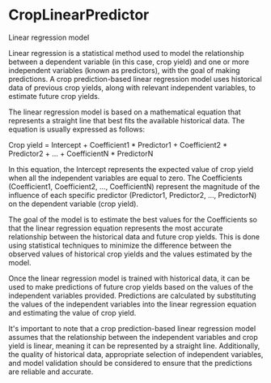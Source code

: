 # CropLinearPredictor
Linear regression model



Linear regression is a statistical method used to model the relationship between a dependent variable (in this case, crop yield) and one or more independent variables (known as predictors), with the goal of making predictions. A crop prediction-based linear regression model uses historical data of previous crop yields, along with relevant independent variables, to estimate future crop yields.

The linear regression model is based on a mathematical equation that represents a straight line that best fits the available historical data. The equation is usually expressed as follows:

Crop yield = Intercept + Coefficient1 * Predictor1 + Coefficient2 * Predictor2 + ... + CoefficientN * PredictorN

In this equation, the Intercept represents the expected value of crop yield when all the independent variables are equal to zero. The Coefficients (Coefficient1, Coefficient2, ..., CoefficientN) represent the magnitude of the influence of each specific predictor (Predictor1, Predictor2, ..., PredictorN) on the dependent variable (crop yield).

The goal of the model is to estimate the best values for the Coefficients so that the linear regression equation represents the most accurate relationship between the historical data and future crop yields. This is done using statistical techniques to minimize the difference between the observed values of historical crop yields and the values estimated by the model.

Once the linear regression model is trained with historical data, it can be used to make predictions of future crop yields based on the values of the independent variables provided. Predictions are calculated by substituting the values of the independent variables into the linear regression equation and estimating the value of crop yield.

It's important to note that a crop prediction-based linear regression model assumes that the relationship between the independent variables and crop yield is linear, meaning it can be represented by a straight line. Additionally, the quality of historical data, appropriate selection of independent variables, and model validation should be considered to ensure that the predictions are reliable and accurate.
